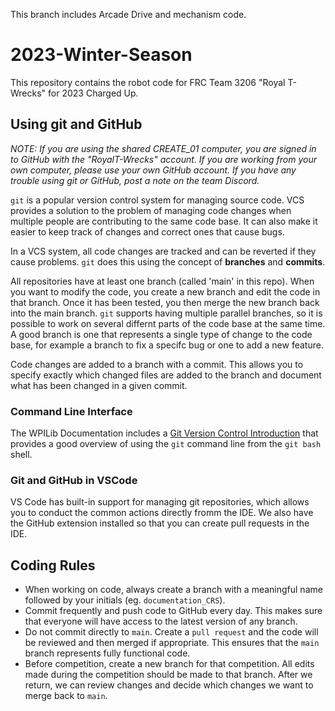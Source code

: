 This branch includes Arcade Drive and mechanism code.

# 2023-Winter-Season

This repository contains the robot code for FRC Team 3206 "Royal T-Wrecks" for 2023 Charged Up.

## Using git and GitHub
*NOTE: If you are using the shared CREATE_01 computer, you are signed in to GitHub with the "RoyalT-Wrecks" account. If you are working from your own computer, please use your own GitHub account. If you have any trouble using git or GitHub, post a note on the team Discord.*

`git` is a popular version control system for managing source code. VCS provides a solution to the problem of managing code changes when multiple people are contributing to the same code base. It can also make it easier to keep track of changes and correct ones that cause bugs.

In a VCS system, all code changes are tracked and can be reverted if they cause problems. `git` does this using the concept of **branches** and **commits**. 

All repositories have at least one branch (called 'main' in this repo). When you want to modify the code, you create a new branch and edit the code in that branch. Once it has been tested, you then merge the new branch back into the main branch. `git` supports having multiple parallel branches, so it is possible to work on several differnt parts of the code base at the same time. A good branch is one that represents a single type of change to the code base, for example a branch to fix a specifc bug or one to add a new feature.

Code changes are added to a branch with a commit. This allows you to specify exactly which changed files are added to the branch and document what has been changed in a given commit. 

### Command Line Interface
The WPILib Documentation includes a [Git Version Control Introduction](https://docs.wpilib.org/en/stable/docs/software/basic-programming/git-getting-started.html) that provides a good overview of using the `git` command line from the `git bash` shell.

### Git and GitHub in VSCode
VS Code has built-in support for managing git repositories, which allows you to conduct the common actions directly fromm the IDE. We also have the GitHub extension installed so that you can create pull requests in the IDE.


## Coding Rules

* When working on code, always create a branch with a meaningful name followed by your initials (eg. `documentation_CRS`). 
* Commit frequently and push code to GitHub every day. This makes sure that everyone will have access to the latest version of any branch.   
* Do not commit directly to `main`. Create a `pull request` and the code will be reviewed and then merged if appropriate. This ensures that the `main` branch represents fully functional code.
* Before competition, create a new branch for that competition. All edits made during the competition should be made to that branch. After we return, we can review changes and decide which changes we want to merge back to `main`.

